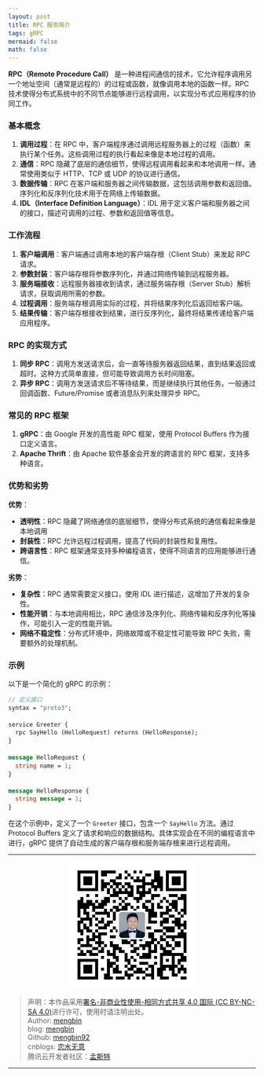 ```yaml
---
layout: post
title: RPC 服务简介
tags: gRPC
mermaid: false
math: false
---  
```


**RPC（Remote Procedure Call）** 是一种进程间通信的技术，它允许程序调用另一个地址空间（通常是远程的）的过程或函数，就像调用本地的函数一样。RPC 技术使得分布式系统中的不同节点能够进行远程调用，以实现分布式应用程序的协同工作。

### 基本概念

1. **调用过程**：在 RPC 中，客户端程序通过调用远程服务器上的过程（函数）来执行某个任务。这些调用过程的执行看起来像是本地过程的调用。
2. **通信**：RPC 隐藏了底层的通信细节，使得远程调用看起来和本地调用一样。通常使用类似于 HTTP、TCP 或 UDP 的协议进行通信。
3. **数据传输**：RPC 在客户端和服务器之间传输数据，这包括调用参数和返回值。序列化和反序列化技术用于在网络上传输数据。
4. **IDL（Interface Definition Language）**：IDL 用于定义客户端和服务器之间的接口，描述可调用的过程、参数和返回值等信息。

### 工作流程

1. **客户端调用**：客户端通过调用本地的客户端存根（Client Stub）来发起 RPC 请求。
2. **参数封装**：客户端存根将参数序列化，并通过网络传输到远程服务器。
3. **服务端接收**：远程服务器接收到请求，通过服务端存根（Server Stub）解析请求，获取调用所需的参数。
4. **过程调用**：服务端存根调用实际的过程，并将结果序列化后返回给客户端。
5. **结果传输**：客户端存根接收到结果，进行反序列化，最终将结果传递给客户端应用程序。

### RPC 的实现方式

1. **同步 RPC**：调用方发送请求后，会一直等待服务器返回结果，直到结果返回或超时。这种方式简单直接，但可能导致调用方长时间阻塞。
2. **异步 RPC**：调用方发送请求后不等待结果，而是继续执行其他任务。一般通过回调函数、Future/Promise 或者消息队列来处理异步 RPC。

### 常见的 RPC 框架

1. **gRPC**：由 Google 开发的高性能 RPC 框架，使用 Protocol Buffers 作为接口定义语言。
2. **Apache Thrift**：由 Apache 软件基金会开发的跨语言的 RPC 框架，支持多种语言。

### 优势和劣势

**优势**：

- **透明性**：RPC 隐藏了网络通信的底层细节，使得分布式系统的通信看起来像是本地调用
- **封装性**：RPC 允许远程过程调用，提高了代码的封装性和复用性。
- **跨语言性**：RPC 框架通常支持多种编程语言，使得不同语言的应用能够进行通信。

**劣势**：

- **复杂性**：RPC 通常需要定义接口，使用 IDL 进行描述，这增加了开发的复杂性。
- **性能开销**：与本地调用相比，RPC 通信涉及序列化、网络传输和反序列化等操作，可能引入一定的性能开销。
- **网络不稳定性**：分布式环境中，网络故障或不稳定性可能导致 RPC 失败，需要额外的处理机制。

### 示例

以下是一个简化的 gRPC 的示例：

```protobuf
// 定义接口
syntax = "proto3";

service Greeter {
  rpc SayHello (HelloRequest) returns (HelloResponse);
}

message HelloRequest {
  string name = 1;
}

message HelloResponse {
  string message = 1;
}
```

在这个示例中，定义了一个 `Greeter` 接口，包含一个 `SayHello` 方法。通过 Protocol Buffers 定义了请求和响应的数据结构。具体实现会在不同的编程语言中进行，gRPC 提供了自动生成的客户端存根和服务端存根来进行远程调用。

---

<div align="center">
  <img src="../img/qrcode_wechat.jpg" alt="孟斯特">
</div>

> 声明：本作品采用[署名-非商业性使用-相同方式共享 4.0 国际 (CC BY-NC-SA 4.0)](https://creativecommons.org/licenses/by-nc-sa/4.0/deed.zh)进行许可，使用时请注明出处。  
> Author: [mengbin](mengbin1992@outlook.com)  
> blog: [mengbin](https://mengbin.top)  
> Github: [mengbin92](https://mengbin92.github.io/)  
> cnblogs: [恋水无意](https://www.cnblogs.com/lianshuiwuyi/)  
> 腾讯云开发者社区：[孟斯特](https://cloud.tencent.com/developer/user/6649301)  

---
